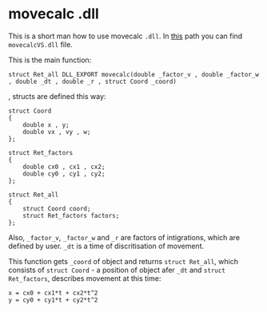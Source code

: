 # movecalc .dll
This is a short man how to use movecalc ``.dll``.
In [this](https://github.com/project4sem/AeroHockey/tree/master/physics/movecalcVS/x64/Release) path you can find ``movecalcVS.dll`` file.

This is the main function: 
```
struct Ret_all DLL_EXPORT movecalc(double _factor_v , double _factor_w , double _dt , double _r , struct Coord _coord)
```
, structs are defined this way:
```
struct Coord
{
    double x , y;
    double vx , vy , w;
};

struct Ret_factors
{
    double cx0 , cx1 , cx2;
    double cy0 , cy1 , cy2;
};

struct Ret_all
{
    struct Coord coord;
    struct Ret_factors factors;
};
```
Also, ``_factor_v``, ``_factor_w`` and ``_r`` are factors of intigrations, which are defined by user.
``_dt`` is a time of discritisation of movement.

This function gets ``_coord`` of object and returns ``struct Ret_all``, which consists of ``struct Coord`` - a position of object afer ``_dt`` and ``struct Ret_factors``, describes movement at this time:
```
x = cx0 + cx1*t + cx2*t^2
y = cy0 + cy1*t + cy2*t^2
```
